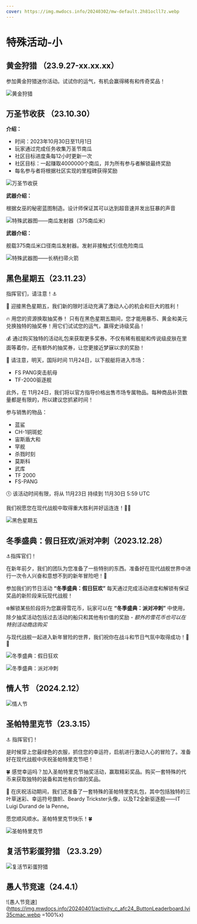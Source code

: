 ```yaml
---
cover: https://img.mwdocs.info/20240302/mw-default.2h81ocll7z.webp
---
```


# 特殊活动-小

## 黄金狩猎 <Badge text="常驻活动" type="tip" />（23.9.27-xx.xx.xx）

参加黄金狩猎迷你活动。试试你的运气，有机会赢得稀有和传奇奖品！

![黄金狩猎](https://img.mwdocs.info/20240304/4b8e0ed5fe5531459927f924529aabac_720.7p3cettqmg.webp)

## 万圣节收获 <Badge text="社区类" type="info" />（23.10.30）

**介绍：**

- 时间：2023年10月30日至11月1日
- 玩家通过完成任务收集万圣节南瓜
- 社区目标进度条每12小时更新一次
- 社区目标：一起赚取4000000个南瓜，并为所有参与者解锁最终奖励
- 每名参与者将根据社区实现的里程碑获得奖励

![万圣节收获](https://img.mwdocs.info/20240302/Screenshot_2023-10-30-19-11-46-337_com.Shooter.Mo.8ojfoihcdb.webp)

**武器介绍：**

根据女巫的秘密蓝图制造。设计师保证其可以达到超音速并发出狂暴的声音

![特殊武器图——南瓜发射器（375南瓜米）](https://img.mwdocs.info/20240302/Screenshot_2023-10-30-19-12-06-651_com.Shooter.Mo.9dcp8j4vdv.webp)

**武器介绍：**

舰载375南瓜米口径南瓜发射器。发射非接触式引信危险南瓜

![特殊武器图——长柄扫帚火箭](https://img.mwdocs.info/20240302/Screenshot_2023-10-30-19-12-01-536_com.Shooter.Mo.73top1k4wx.webp)

## 黑色星期五（23.11.23）

指挥官们，请注意！⚓️

🎁 迎接黑色星期五，我们新的限时活动充满了激动人心的机会和巨大的胜利！

🔥 用您的资源换取抽奖券！
只有在黑色星期五期间，您才能用暴币、黄金和美元兑换独特的抽奖券！用它们试试您的运气，赢得史诗级奖品！

💰 通过购买独特的活动礼包来获取更多奖券。不仅有稀有舰艇和传说级皮肤在里面等着你，还有额外的抽奖券，让您更接近梦寐以求的奖励！

👀 请注意，明天，国际时间 11月24日，以下舰艇将进入市场：

- FS PANG突击航母
- TF-2000驱逐舰

此外，在 11月24日，我们将以官方指导价格出售市场专属物品。每种商品补货数量都是有限的，所以建议您抓紧时间！

参与销售的物品：

- 蓝鲨
- CH-1铜斑蛇
- 宙斯盾大和
- 罕舰
- 杀戮时刻
- 莫斯科
- 武库
- TF 2000
- FS-PANG

🕔 该活动时间有限，将从 11月23日 持续到 11月30日 5:59 UTC

我们祝愿您在现代战舰中取得重大胜利并好运连连！🌊🚀

![黑色星期五](https://img.mwdocs.info/20240302/c03b9b19a6a1cd473b659f1ed3785af2_720.1lbk8wbwpa.webp)

## 冬季盛典：假日狂欢/派对冲刺（2023.12.28）

⚓️指挥官们！

在新年前夕，我们的团队为您准备了一些特别的东西。准备好在现代战舰世界中进行一次令人兴奋和意想不到的新年冒险吧！🎄

参加我们的节日活动 **“冬季盛典：假日狂欢”** 每天通过完成活动进度和解锁有保证奖品的新阶段来玩现代战舰！

❄️解锁某些阶段将为您赢得雪花币，玩家可以在 **“冬季盛典：派对冲刺”** 中使用，除夕抽奖活动包括过去活动的船只和其他有价值的奖励 - *额外的雪花币也可以在特别活动商店购买*

与现代战舰一起进入新年冒险的世界，我们祝你在战斗和节日气氛中取得成功！🎉🥂

![冬季盛典：假日狂欢](https://img.mwdocs.info/20240302/js2.3uuksdwn8a.webp)

![冬季盛典：派对冲刺](https://img.mwdocs.info/20240302/js1.5fkbrutuoj.webp)

## 情人节 <Badge text="社区类" type="info" /> <Badge text="错误的出现" type="danger" />（2024.2.12）

![情人节](https://img.mwdocs.info/20240302/eveless-love.8z69hnwkez.webp)

## 圣帕特里克节（23.3.15）

⚓️ 指挥官们！

是时候穿上您最绿色的衣服，抓住您的幸运符，启航进行激动人心的冒险了。准备好在现代战舰中庆祝圣帕特里克节吧！

🍀 感觉幸运吗？加入圣帕特里克节抽奖活动，赢取精彩奖品。购买一套特殊的代币来获取独特的装备和其他有价值的奖品。

💎 在庆祝活动期间，我们还准备了一套特殊的圣帕特里克礼包，其中包括独特的三叶草迷彩、幸运符号旗帜、Beardy Trickster头像，以及T2全新驱逐舰——IT Luigi Durand de la Penne。

愿您顺风顺水。圣帕特里克节快乐！🍀

![圣帕特里克节](https://img.mwdocs.info/20240315/6f3c85b18e1d580e4ba860949c5de172.9dcprqbwnt.webp)

## 复活节彩蛋狩猎 <Badge text="社区类" type="info" />（23.3.29）

![复活节彩蛋狩猎](https://img.mwdocs.info/20240329/b8b157e5ba49ab276e2584ff4f6e1f15_720.3nre03cydh.webp)

## 愚人节竞速（24.4.1）

![愚人节竞速](https://img.mwdocs.info/20240401/activity_c_afc24_ButtonLeaderboard.lvi35cmac.webp =100%x)